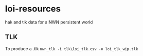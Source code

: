 # loi-resources
hak and tlk data for a NWN persistent world

## TLK

To produce a .tlk
```nwn_tlk -i tlk\loi_tlk.csv -o loi_tlk_wip.tlk```